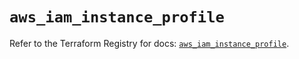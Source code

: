 # `aws_iam_instance_profile`

Refer to the Terraform Registry for docs: [`aws_iam_instance_profile`](https://registry.terraform.io/providers/hashicorp/aws/4.67.0/docs/resources/iam_instance_profile).
